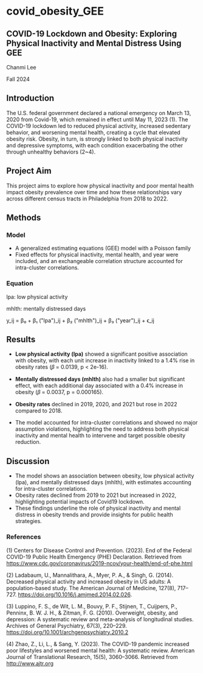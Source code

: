 # covid_obesity_GEE

## COVID-19 Lockdown and Obesity: Exploring Physical Inactivity and Mental Distress Using GEE

Chanmi Lee

Fall 2024

## Introduction
The U.S. federal government declared a national emergency on March 13, 2020 from Covid-19, which remained in effect until May 11, 2023 (1). The COVID-19 lockdown led to reduced physical activity, increased sedentary behavior, and worsening mental health, creating a cycle that elevated obesity risk. Obesity, in turn, is strongly linked to both physical inactivity and depressive symptoms, with each condition exacerbating the other through unhealthy behaviors (2~4).

## Project Aim
This project aims to explore how physical inactivity and poor mental health impact obesity prevalence over time and how these relationships vary across different census tracts in Philadelphia from 2018 to 2022.

## Methods

### Model
* A generalized estimating equations (GEE) model with a Poisson family
* Fixed effects for physical inactivity, mental health, and year were included, and an exchangeable correlation structure accounted for intra-cluster correlations. 

### Equation

lpa: low physical activity

mhlth: mentally distressed days

y_ij = β₀ + β₁ ("lpa")_ij + β₂ ("mhlth")_ij + β₃ ("year")_ij + ϵ_ij 

## Results
* __Low physical activity (lpa)__ showed a significant positive association with obesity, with each unit increase in inactivity linked to a 1.4% rise in obesity rates (𝛽 = 0.0139, p < 2e-16). 
* __Mentally distressed days (mhlth)__ also had a smaller but significant effect, with each additional day associated with a 0.4% increase in obesity (𝛽 = 0.0037, p = 0.000165).
* __Obesity rates__ declined in 2019, 2020, and 2021 but rose in 2022 compared to 2018.

* The model accounted for intra-cluster correlations and showed no major assumption violations, highlighting the need to address both physical inactivity and mental health to intervene and target possible obesity reduction.

## Discussion
* The model shows an association between obesity, low physical activity (lpa), and mentally distressed days (mhlth), with estimates accounting for intra-cluster correlations.
* Obesity rates declined from 2019 to 2021 but increased in 2022, highlighting potential impacts of Covid19 lockdown.
* These findings underline the role of physical inactivity and mental distress in obesity trends and provide insights for public health strategies.

### References
(1) Centers for Disease Control and Prevention. (2023). End of the Federal COVID-19 Public Health Emergency (PHE) Declaration. Retrieved from https://www.cdc.gov/coronavirus/2019-ncov/your-health/end-of-phe.html

(2) Ladabaum, U., Mannalithara, A., Myer, P. A., & Singh, G. (2014). Decreased physical activity and increased obesity in US adults: A population-based study. The American Journal of Medicine, 127(8), 717–727. https://doi.org/10.1016/j.amjmed.2014.02.026.

(3) Luppino, F. S., de Wit, L. M., Bouvy, P. F., Stijnen, T., Cuijpers, P., Penninx, B. W. J. H., & Zitman, F. G. (2010). Overweight, obesity, and depression: A systematic review and meta-analysis of longitudinal studies. Archives of General Psychiatry, 67(3), 220–229. https://doi.org/10.1001/archgenpsychiatry.2010.2

(4) Zhao, Z., Li, L., & Sang, Y. (2023). The COVID-19 pandemic increased poor lifestyles and worsened mental health: A systematic review. American Journal of Translational Research, 15(5), 3060–3066. Retrieved from http://www.ajtr.org

